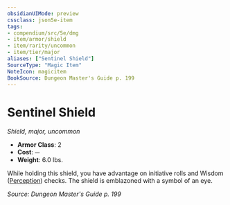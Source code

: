 ```yaml
---
obsidianUIMode: preview
cssclass: json5e-item
tags:
- compendium/src/5e/dmg
- item/armor/shield
- item/rarity/uncommon
- item/tier/major
aliases: ["Sentinel Shield"]
SourceType: "Magic Item"
NoteIcon: magicitem
BookSource: Dungeon Master's Guide p. 199
---
```

# Sentinel Shield
*Shield, major, uncommon*  

- **Armor Class**: 2
- **Cost**: ⏤
- **Weight**: 6.0 lbs.

While holding this shield, you have advantage on initiative rolls and Wisdom ([Perception](/3-Mechanics/CLI/rules/skills.md#Perception)) checks. The shield is emblazoned with a symbol of an eye.

*Source: Dungeon Master's Guide p. 199*